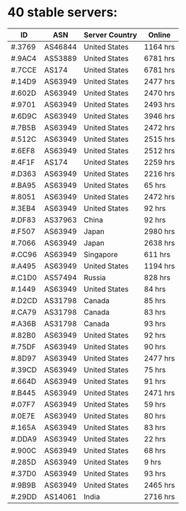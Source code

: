 # 40 stable servers:

| ID | ASN | Server Country | Online |
| ------ | ------ | ------ | ------ |
| #.3769 | AS46844 | United States | 1164 hrs |
| #.9AC4 | AS53889 | United States | 6781 hrs |
| #.7CCE | AS174 | United States | 6781 hrs |
| #.14D9 | AS63949 | United States | 2477 hrs |
| #.602D | AS63949 | United States | 2470 hrs |
| #.9701 | AS63949 | United States | 2493 hrs |
| #.6D9C | AS63949 | United States | 3946 hrs |
| #.7B5B | AS63949 | United States | 2472 hrs |
| #.512C | AS63949 | United States | 2515 hrs |
| #.6EF8 | AS63949 | United States | 2512 hrs |
| #.4F1F | AS174 | United States | 2259 hrs |
| #.D363 | AS63949 | United States | 2216 hrs |
| #.BA95 | AS63949 | United States | 65 hrs |
| #.8051 | AS63949 | United States | 2472 hrs |
| #.3EB4 | AS63949 | United States | 92 hrs |
| #.DF83 | AS37963 | China | 92 hrs |
| #.F507 | AS63949 | Japan | 2980 hrs |
| #.7066 | AS63949 | Japan | 2638 hrs |
| #.CC96 | AS63949 | Singapore | 611 hrs |
| #.A495 | AS63949 | United States | 1194 hrs |
| #.C1D0 | AS57494 | Russia | 828 hrs |
| #.1449 | AS63949 | United States | 84 hrs |
| #.D2CD | AS31798 | Canada | 85 hrs |
| #.CA79 | AS31798 | Canada | 83 hrs |
| #.A36B | AS31798 | Canada | 93 hrs |
| #.82B0 | AS63949 | United States | 92 hrs |
| #.75DF | AS63949 | United States | 90 hrs |
| #.8D97 | AS63949 | United States | 2477 hrs |
| #.39CD | AS63949 | United States | 75 hrs |
| #.664D | AS63949 | United States | 91 hrs |
| #.B445 | AS63949 | United States | 2471 hrs |
| #.07F7 | AS63949 | United States | 59 hrs |
| #.0E7E | AS63949 | United States | 80 hrs |
| #.165A | AS63949 | United States | 83 hrs |
| #.DDA9 | AS63949 | United States | 22 hrs |
| #.900C | AS63949 | United States | 68 hrs |
| #.285D | AS63949 | United States | 9 hrs |
| #.37D0 | AS63949 | United States | 93 hrs |
| #.9B9B | AS63949 | United States | 2465 hrs |
| #.29DD | AS14061 | India | 2716 hrs |

